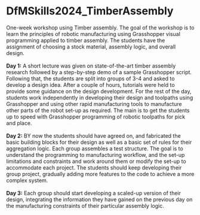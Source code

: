 # DfMSkills2024_TimberAssembly

One-week workshop using Timber assembly. The goal of the workshop is to learn the principles of robotic manufacturing using Grasshopper visual programming applied to timber assembly. The students have the assignment of choosing a stock material, assembly logic, and overall design. 
<br/><br/>
**Day 1:**  A short lecture was given on state-of-the-art timber assembly research followed by a step-by-step demo of a sample Grasshopper script. Following that, the students are split into groups of 3-4 and asked to develop a design idea. After a couple of hours, tutorials were held to provide some guidance on the design development. For the rest of the day, students work independently in developing their design and toolpaths using Grasshopper and using other rapid manufacturing tools to manufacture other parts of the robot set-up as required. The main is to get the students up to speed with Grasshopper programming of robotic toolpaths for pick and place.
<br/><br/>
**Day 2:** BY now the students should have agreed on, and fabricated the basic building blocks for their design as well as a basic set of rules for their aggregation logic. Each group assembles a test structure. The goal is to understand the programming to manufacturing workflow, and the set-up limitations and constraints and work around them or modify the set-up to accommodate each project. The students should keep developing their group project, gradually adding more features to the code to achieve a more complex system.
<br/><br/>
**Day 3:** Each group should start developing a scaled-up version of their design, integrating the information they have gained on the previous day on the manufacturing constraints of their particular assembly logic.
